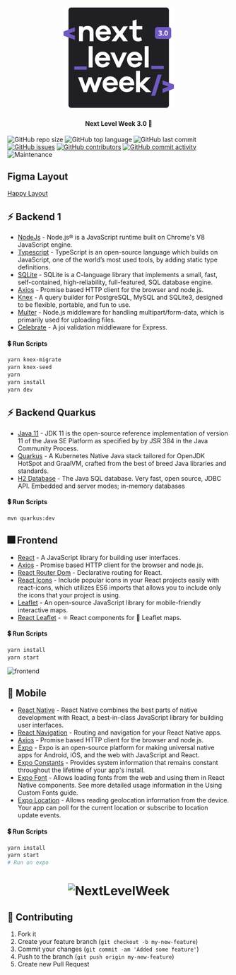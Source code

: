 <h1 align="center">
    <img alt="NextLevelWeek" title="#NextLevelWeek" src=".github/nlw.svg" width="250px" />
</h1>

<h4 align="center"> 
	Next Level Week 3.0 🚀
</h4>

![GitHub repo size](https://img.shields.io/github/repo-size/tacsio/nlw3?color=%237159c1)
![GitHub top language](https://img.shields.io/github/languages/top/tacsio/nlw3?color=%237159c1)
![GitHub last commit](https://img.shields.io/github/last-commit/tacsio/nlw3?color=%237159c1)
[![GitHub issues](https://img.shields.io/github/issues-raw/tacsio/nlw3?color=%237159c1)](https://github.com/tacsio/nlw3/issues)
[![GitHub contributors](https://img.shields.io/github/contributors/tacsio/nlw3?color=%237159c1)](https://github.com/tacsio/nlw3/graphs/contributors)
[![GitHub commit activity](https://img.shields.io/github/commit-activity/w/tacsio/nlw3?color=%237159c1)](https://github.com/tacsio/nlw3/graphs/commit-activity)
![Maintenance](https://img.shields.io/maintenance/yes/2020?color=%237159c1)

## Figma Layout

[Happy Layout](https://www.notion.so/Layout-Happy-OmniStack-faac4d4d638343fe8bab627125a7557c)

## :zap: Backend 1

- [NodeJs][nodejs] - Node.js® is a JavaScript runtime built on Chrome's V8 JavaScript engine.
- [Typescript][typescript] - TypeScript is an open-source language which builds on JavaScript, one of the world’s most used tools, by adding static type definitions.
- [SQLite][sqlite] - SQLite is a C-language library that implements a small, fast, self-contained, high-reliability, full-featured, SQL database engine.
- [Axios][axios] - Promise based HTTP client for the browser and node.js.
- [Knex][knex] - A query builder for PostgreSQL, MySQL and SQLite3, designed to be flexible, portable, and fun to use.
- [Multer][multer] - Node.js middleware for handling multipart/form-data, which is primarily used for uploading files.
- [Celebrate][celebrate] - A joi validation middleware for Express.

#### :heavy_dollar_sign: Run Scripts

```bash
yarn knex-migrate
yarn knex-seed
yarn
yarn install
yarn dev
```

## :zap: Backend Quarkus

- [Java 11][java11] - JDK 11 is the open-source reference implementation of version 11 of the Java SE Platform as specified by by JSR 384 in the Java Community Process.
- [Quarkus][quarkus] - A Kubernetes Native Java stack tailored for OpenJDK HotSpot and GraalVM, crafted from the best of breed Java libraries and standards.
- [H2 Database][h2] - The Java SQL database. Very fast, open source, JDBC API. Embedded and server modes; in-memory databases

#### :heavy_dollar_sign: Run Scripts

```bash
mvn quarkus:dev
```

## :fireworks: Frontend

- [React][reactjs] - A JavaScript library for building user interfaces.
- [Axios][axios] - Promise based HTTP client for the browser and node.js.
- [React Router Dom][react-router-dom] - Declarative routing for React.
- [React Icons][react-icons] - Include popular icons in your React projects easily with react-icons, which utilizes ES6 imports that allows you to include only the icons that your project is using.
- [Leaflet][leaflet] - An open-source JavaScript library for mobile-friendly interactive maps.
- [React Leaflet][react-leaflet] - ⚛️ React components for 🍃 Leaflet maps.

#### :heavy_dollar_sign: Run Scripts

```bash
yarn install
yarn start
```

![frontend](.github/web.gif)

## :iphone: Mobile

- [React Native][reactnative] - React Native combines the best parts of native development with React, a best-in-class JavaScript library for building user interfaces.
- [React Navigation](https://reactnavigation.org/) - Routing and navigation for your React Native apps.
- [Axios][axios] - Promise based HTTP client for the browser and node.js.
- [Expo][expo] - Expo is an open-source platform for making universal native apps for Android, iOS, and the web with JavaScript and React.
- [Expo Constants][expo-constants] - Provides system information that remains constant throughout the lifetime of your app's install.
- [Expo Font][expo-font] - Allows loading fonts from the web and using them in React Native components. See more detailed usage information in the Using Custom Fonts guide.
- [Expo Location][expo-location] - Allows reading geolocation information from the device. Your app can poll for the current location or subscribe to location update events.

#### :heavy_dollar_sign: Run Scripts

```bash
yarn install
yarn start
# Run on expo
```

<h1 align="center">
    <img alt="NextLevelWeek" title="#NextLevelWeek" src=".github/mobile.png" width="250px" />
</h1>

## :bullettrain_side: Contributing

1. Fork it
2. Create your feature branch (`git checkout -b my-new-feature`)
3. Commit your changes (`git commit -am 'Added some feature'`)
4. Push to the branch (`git push origin my-new-feature`)
5. Create new Pull Request

[rocketseat]: https://github.com/rocketseat
[nodejs]: https://nodejs.org
[java11]: https://openjdk.java.net/projects/jdk/11/
[typescript]: https://www.typescriptlang.org/
[reactjs]: https://reactjs.org/
[reactnative]: https://reactnative.dev/
[quarkus]: http://quarkus.io/
[axios]: https://github.com/axios/axios
[expo]: https://expo.io/
[expo-constants]: https://docs.expo.io/versions/latest/sdk/constants/
[expo-font]: https://docs.expo.io/versions/latest/sdk/font/
[expo-location]: https://docs.expo.io/versions/latest/sdk/location/
[multer]: https://github.com/expressjs/multer
[celebrate]: https://github.com/arb/celebrate
[knex]: http://knexjs.org/
[react-router-dom]: https://github.com/ReactTraining/react-router#readme
[react-icons]: https://react-icons.github.io/react-icons/
[react-dropzone]: https://react-dropzone.js.org/
[leaflet]: https://leafletjs.com/
[react-leaflet]: https://react-leaflet.js.org/
[h2]: http://www.h2database.com/html/main.html
[sqlite]: https://www.sqlite.org/index.html

